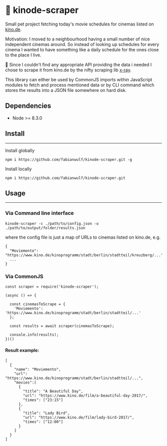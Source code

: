 # 🍿 kinode-scraper

Small pet project fetching today's movie schedules for cinemas listed on [kino.de](https://kino.de).

Motivation: I moved to a neighbourhood having a small number of nice independent cinemas around. So instead of looking up schedules for every cinema I wanted to have something like a daily schedule for the ones close to the place I live.

🙈 Since I couldn't find any appropriate API providing the data i needed I chose to scrape it from kino.de by the nifty scraping lib [x-ray](https://github.com/matthewmueller/x-ray).

This library can either be used by CommonJS imports within JavaScript modules to fetch and process mentioned data or by CLI command which stores the results into a JSON file somewhere on hard disk.

## Dependencies
- Node >= 8.3.0

## Install
---

Install globally
```
npm i https://github.com/fabianwulf/kinode-scraper.git -g
```

Install locally
```
npm i https://github.com/fabianwulf/kinode-scraper.git
```

## Usage
---

### Via Command line interface
```
kinode-scraper -c ./path/to/config.json -o ./path/to/output/folder/results.json
```
where the config file is just a map of URLs to cinemas listed on kino.de, e.g.

```
{
  "Moviemento": "https://www.kino.de/kinoprogramm/stadt/berlin/stadtteil/kreuzberg/...",
  ...
}
```

### Via CommonJS
```
const scraper = require('kinode-scraper');

(async () => {

  const cinemasToScrape = {
    'Moviemento': 'https://www.kino.de/kinoprogramm/stadt/berlin/stadtteil/...'
  };

  const results = await scraper(cinemasToScrape);

  console.info(results);
})()
```

#### Result example:
```
[
  {
    "name": "Moviemento",
    "url": "https://www.kino.de/kinoprogramm/stadt/berlin/stadtteil/...",
    "movies":[
      { 
        "title": "A Beautiful Day",
        "url": "https://www.kino.de/film/a-beautiful-day-2017/",
        "times": ["23:15"]
      },
      {
        "title": "Lady Bird",
        "url": "https://www.kino.de/film/lady-bird-2017/",
        "times": ["12:00"]
      }
    ]
  }
]
```